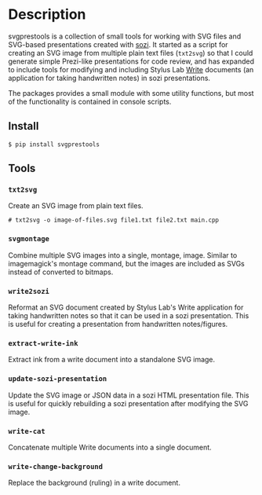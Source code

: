 # Description

svgprestools is a collection of small tools for working with SVG files and SVG-based presentations created with [sozi](https://sozi.baierouge.fr/).
It started as a script for creating an SVG image from multiple plain text files (`txt2svg`) so that I could generate simple Prezi-like
presentations for code review, and has expanded to include tools for modifying and including
Stylus Lab [Write](http://www.styluslabs.com/) documents (an application for taking handwritten notes) in sozi presentations.

The packages provides a small module with some utility functions, but most of the functionality is contained in console scripts.

## Install

```
$ pip install svgprestools
```

## Tools

### `txt2svg`

Create an SVG image from plain text files.

```
# txt2svg -o image-of-files.svg file1.txt file2.txt main.cpp
```

### `svgmontage`

Combine multiple SVG images into a single, montage, image. Similar to imagemagick's montage command, but the
images are included as SVGs instead of converted to bitmaps.

### `write2sozi`

Reformat an SVG document created by Stylus Lab's Write application for taking handwritten notes so that it
can be used in a sozi presentation. This is useful for creating a presentation from handwritten notes/figures.

### `extract-write-ink`

Extract ink from a write document into a standalone SVG image.

### `update-sozi-presentation`

Update the SVG image or JSON data in a sozi HTML presentation file. This is useful for quickly rebuilding a sozi
presentation after modifying the SVG image.

### `write-cat`

Concatenate multiple Write documents into a single document.

### `write-change-background`

Replace the background (ruling) in a write document.
